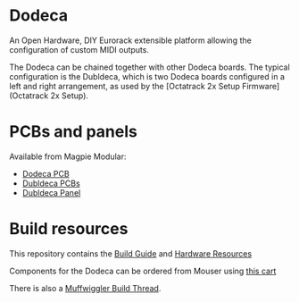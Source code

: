 # Dodeca
An Open Hardware, DIY Eurorack extensible platform allowing the configuration of custom MIDI outputs. 

The Dodeca can be chained together with other Dodeca boards. The
typical configuration is the Dubldeca, which is two Dodeca boards
configured in a left and right arrangement, as used by the
[Octatrack 2x Setup Firmware](Octatrack 2x Setup).

# PCBs and panels

Available from Magpie Modular:
- [Dodeca PCB](https://magpie-modular.myshopify.com/products/dodeca)
- [Dubldeca PCBs](https://magpie-modular.myshopify.com/products/dodecca-dubldeca-pcbs)
- [Dubldeca Panel](https://magpie-modular.myshopify.com/products/magpie-modular-dubledeca)

# Build resources

This repository contains the [Build Guide](Build_Guide) and [Hardware Resources](Hardware)

Components for the Dodeca can be ordered from Mouser using [this cart](https://www.mouser.com/ProjectManager/ProjectDetail.aspx?AccessID=bd52b6f226)

There is also a [Muffwiggler Build Thread](https://www.muffwiggler.com/forum/viewtopic.php?t=188619&highlight=).
